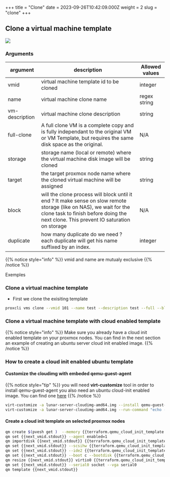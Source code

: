 +++
title = "Clone"
date = 2023-09-26T10:42:09.000Z
weight = 2
slug = "clone"
+++

## Clone a virtual machine template

![](/images/proxcli_vms_clone_help.png)

### Arguments

|argument|description|Allowed values|
|---|---|---|
|vmid|virtual machine template id to be cloned|integer|
|name|virtual machine clone name|regex string|
|vm-description|virtual machine clone description|string|
|full-clone|A full clone VM is a complete copy and is fully independant to the original VM or VM Template, but requires the same disk space as the original.|N/A|
|storage|storage name (local or remote) where the virtual machine disk image will be cloned|string|
|target|the target proxmox node name where the cloned virtual machine will be assigned|string|
|block|will the clone process will block until it end ? It make sense on slow remote storage (like on NAS), we wait for the clone task to finish before doing the next clone. This prevent IO saturation on storage|N/A|
|duplicate|how many duplicate do we need ? each duplicate will get his name suffixed by an index.|integer|

{{% notice style="info" %}}
vmid and name are mutualy exclusive
{{% /notice %}}

Exemples

### Clone a virtual machine template

- First we clone the exisiting template

```bash
proxcli vms clone --vmid 101 --name test --description test --full --block --target pve2 --storage b4papp 
```

### Clone a virtual machine template with cloud enabled template

{{% notice style="info" %}}
Make sure you already have a cloud init enabled template on your proxmox nodes. You can find in the next section an example of creating an ubuntu server cloud init enabled image. 
{{% /notice %}}

### How to create a cloud init enabled ubuntu template

#### Customize the cloudimg with embeded qemu-guest-agent

{{% notice style="tip" %}}
you will need **virt-customize** tool in order to install qemu-guest-agent
you also need an ubuntu cloud-init enabled image. You can find one [here](https://cloud-images.ubuntu.com/lunar/current/lunar-server-cloudimg-amd64.img)
{{% /notice %}}

```bash
virt-customize -a lunar-server-cloudimg-amd64.img --install qemu-guest-agent 
virt-customize -a lunar-server-cloudimg-amd64.img --run-command "echo -n > /etc/machine-id"
```

#### Create a cloud init template on selected proxmox nodes

```bash
qm create $(pvesh get )  --memory {{terraform.qemu_cloud_init_template.memory}} --name ubuntu-cloud --net0 {{terraform.qemu_cloud_init_template.net}}
qm set {{next_vmid.stdout}} --agent enabled=1
qm importdisk {{next_vmid.stdout}} {{terraform.qemu_cloud_init_template.isopath}}/{{terraform.qemu_cloud_init_template.imagename}} {{terraform.qemu_cloud_init_template.storage}}
qm set {{next_vmid.stdout}} --scsihw {{terraform.qemu_cloud_init_template.scsihw}} --{{terraform.qemu_cloud_init_template.devname}}0 {{terraform.qemu_cloud_init_template.storage}}:{{next_vmid.stdout}}/vm-{{next_vmid.stdout}}-disk-0.raw
qm set {{next_vmid.stdout}} --ide2 {{terraform.qemu_cloud_init_template.storage}}:cloudinit
qm set {{next_vmid.stdout}} --boot c --bootdisk {{terraform.qemu_cloud_init_template.devname}}0
qm resize {{next_vmid.stdout}} virtio0 {{terraform.qemu_cloud_init_template.disk_size}}    
qm set {{next_vmid.stdout}} --serial0 socket --vga serial0  
qm template {{next_vmid.stdout}}
```